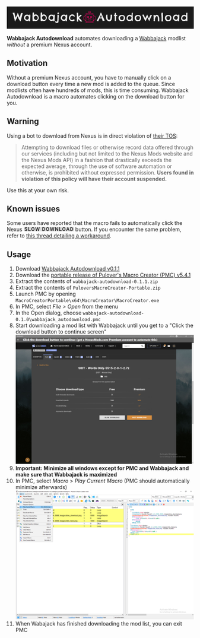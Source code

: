 <p align="center">
  <img alt="Wabbajack Autodownload" src="https://raw.githubusercontent.com/parsiad/wabbajack-autodownload/master/static/logo.png">
</p>



**Wabbajack Autodownload** automates downloading a [Wabbajack](https://www.wabbajack.org) modlist *without* a premium Nexus account.

## Motivation

Without a premium Nexus account, you have to manually click on a download button every time a new mod is added to the queue. Since modlists often have hundreds of mods, this is time consuming. Wabbajack Autodownload is a macro automates clicking on the download button for you.

## Warning

Using a bot to download from Nexus is in direct violation of [their TOS](https://help.nexusmods.com/article/18-terms-of-service):

>  Attempting to download files or otherwise record data offered  through our services (including but not limited to the Nexus Mods  website and the Nexus Mods API) in a fashion that drastically exceeds  the expected average, through the use of software automation or  otherwise, is prohibited without expressed permission. **Users found in  violation of this policy will have their account suspended.**

Use this at your own risk.

## Known issues

Some users have reported that the macro fails to automatically click the Nexus ![slow download](https://github.com/parsiad/wabbajack-autodownload/blob/main/images/slow_download.png?raw=true) button. If you encounter the same problem, refer to [this thread detailing a workaround](https://github.com/parsiad/wabbajack-autodownload/issues/1#issuecomment-988203548).

## Usage

1. Download [Wabbajack Autodownload v0.1.1](https://github.com/parsiad/wabbajack-autodownload/archive/refs/tags/v0.1.1.zip)
2. Download the [portable release of Pulover's Macro Creator (PMC) v5.4.1](https://github.com/Pulover/PuloversMacroCreator/releases/download/v5.4.1/PuloversMacroCreator-Portable.zip)
3. Extract the contents of `wabbajack-autodownload-0.1.1.zip`
4. Extract the contents of `PuloversMacroCreator-Portable.zip`
5. Launch PMC by opening `MacroCreatorPortable\x64\MacroCreator\MacroCreator.exe`
6. In PMC, select *File > Open* from the menu
8. In the Open dialog, choose `wabbajack-autodownload-0.1.0\wabbajack_autodownload.pmc`
8. Start downloading a mod list with Wabbajack until you get to a "Click the download button to continue screen"
   ![](https://raw.githubusercontent.com/parsiad/wabbajack-autodownload/main/static/step8.jpeg)
9. **Important: Minimize all windows except for PMC and Wabbajack and make sure that Wabbajack is maximized**
10. In PMC, select *Macro* > *Play Current Macro* (PMC should automatically minimize afterwards)
    ![](https://raw.githubusercontent.com/parsiad/wabbajack-autodownload/main/static/step10.jpeg)
11. When Wabajack has finished downloading the mod list, you can exit PMC
